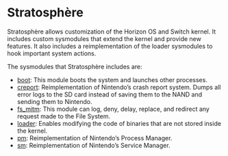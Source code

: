 # Stratosphère
Stratosphère allows customization of the Horizon OS and Switch kernel. It includes custom sysmodules that extend the kernel and provide new features. It also includes a reimplementation of the loader sysmodules to hook important system actions.

The sysmodules that Stratosphère includes are:
+ [boot](../modules/boot.md): This module boots the system and launches other processes.
+ [creport](../modules/creport.md): Reimplementation of Nintendo’s crash report system. Dumps all error logs to the SD card instead of saving them to the NAND and sending them to Nintendo.
+ [fs_mitm](../modules/fs_mitm.md): This module can log, deny, delay, replace, and redirect any request made to the File System.
+ [loader](../modules/loader.md): Enables modifying the code of binaries that are not stored inside the kernel.
+ [pm](../modules/pm.md): Reimplementation of Nintendo’s Process Manager.
+ [sm](../modules/sm.md): Reimplementation of Nintendo’s Service Manager.
